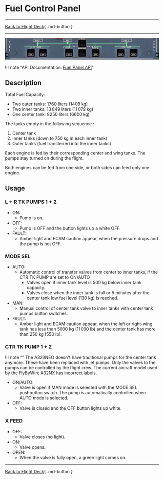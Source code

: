 # Fuel Control Panel

---

[Back to Flight Deck](../index.md){ .md-button }

---

![FUEL Control Panel](../../../assets/a32nx-briefing/overhead-panel/Fuel-Panel.jpg "FUEL Control Panel")

!!! note "API Documentation: [Fuel Panel API](../../../../../aircraft/a32nx/a32nx-api/a32nx-flightdeck-api.md#fuel-panel)"

## Description

Total Fuel Capacity:

- Two outer tanks: 1760 liters (1408 kg)
- Two inner tanks: 13 849 liters (11 079 kg)
- One center tank: 8250 liters (6600 kg)

The tanks empty in the following sequence :

1. Center tank
2. Inner tanks (down to 750 kg in each inner tank)
3. Outer tanks (fuel transferred into the inner tanks)

Each engine is fed by their corresponding center and wing tanks. The pumps stay turned on during the flight.

Both engines can be fed from one side, or both sides can feed only one engine.

## Usage

###  L + R TK PUMPS 1 + 2

- ON:
    - Pump is on.
- OFF:
    - Pump is OFF and the button lights up a white OFF.
- FAULT:
    - Amber light and ECAM caution appear, when the pressure drops and the pump is not OFF.

### MODE SEL

- AUTO:
    - Automatic control of transfer valves from center to inner tanks, if the CTR TK PUMP are set to ON/AUTO
        - Valves open if inner tank level is 500 kg below inner tank capacity.
        - Valves close when the inner tank is full or 5 minutes after the center tank low fuel level (130 kg) is reached.
- MAN:
    - Manual control of center tank valve to inner tanks with center tank pumps button switches.
- FAULT:
    - Amber light and ECAM caution appear, when the left or right-wing tank has less than 5000 kg (11 000 lb) and the center tank has more than 250 kg (550 lb).

### CTR TK PUMP 1 + 2

!!! note ""
     The A320NEO doesn't have traditional pumps for the center tank anymore. These have been replaced with jet pumps. Only the valves to the pumps can be controlled by the flight crew. The current aircraft model used by the FlyByWire A32NX has incorrect labels.

- ON/AUTO:
    - Valve is open if MAN mode is selected with the MODE SEL pushbutton switch. The pump is automatically controlled when AUTO mode is selected.
- OFF:
    - Valve is closed and the OFF button lights up white.

### X FEED

- OFF:
    - Valve closes (no light).
- ON:
    - Valve opens.
- OPEN:
    - When the valve is fully open, a green light comes on.

---

[Back to Flight Deck](../index.md){ .md-button }

